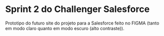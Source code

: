 # Sprint 2 do Challenger Salesforce

Prototipo do futuro site do projeto para a Salesforce feito no FIGMA (tanto em modo claro quanto em modo escuro (alto contraste)).

